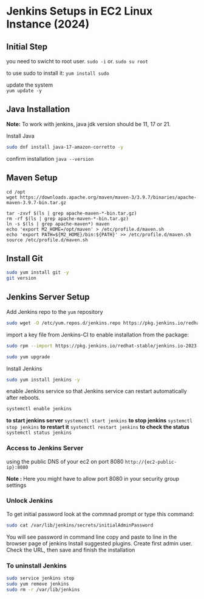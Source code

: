 ﻿#  Jenkins Setups in  EC2 Linux Instance (2024)

## Initial Step

you need to swicht to root user. 
`sudo -i`  or. `sudo su root`

to use sudo to install it:
`yum install sudo`

update the system		
`yum update -y`

## Java Installation

**Note:** 
To work with jenkins, java jdk  version should be 11, 17 or 21.

Install Java
```bash
sudo dnf install java-17-amazon-corretto -y
```
confirm installation
`java --version`

## Maven Setup

```
cd /opt
wget https://downloads.apache.org/maven/maven-3/3.9.7/binaries/apache-maven-3.9.7-bin.tar.gz

tar -zxvf $(ls | grep apache-maven-*-bin.tar.gz)
rm -rf $(ls | grep apache-maven-*-bin.tar.gz)
ln -s $(ls | grep apache-maven*) maven
echo 'export M2_HOME=/opt/maven' > /etc/profile.d/maven.sh
echo 'export PATH=${M2_HOME}/bin:${PATH}' >> /etc/profile.d/maven.sh
source /etc/profile.d/maven.sh
```
## Install Git
```bash
sudo yum install git -y
git version
```


## Jenkins Server Setup

Add Jenkins repo to the `yum` repository
```bash
sudo wget -O /etc/yum.repos.d/jenkins.repo https://pkg.jenkins.io/redhat-stable/jenkins.repo
```
import a key file from Jenkins-CI to enable installation from the package:
```bash
sudo rpm --import https://pkg.jenkins.io/redhat-stable/jenkins.io-2023.key
```
```bash
sudo yum upgrade
```

Install Jenkins
```bash
sudo yum install jenkins -y
```
enable Jenkins service so that Jenkins service can restart automatically after reboots.
```bash
systemctl enable jenkins
```
**to start jenkins server**	`systemctl start jenkins`
**to stop jenkins**				`systemctl stop jenkins`
**to restart it**						`systemctl restart jenkins`
**to check the status**		`systemctl status jenkins`

### Access to Jenkins Server
using the public DNS of your ec2 on port 8080
`http://{ec2-public-ip}:8080`


**Note :** Here you might have to allow port 8080 in your security group settings

### Unlock Jenkins
To get initial password look at the commnad prompt or type this command:
```bash
sudo cat /var/lib/jenkins/secrets/initialAdminPassword
```
You will see password in command line copy and paste to line in the browser page of jenkins
Install suggested plugins.
Create first admin user.
Check the URL, then save and finish the installation

### To uninstall Jenkins
```bash
sudo service jenkins stop
sudo yum remove jenkins
sudo rm -r /var/lib/jenkins
```






